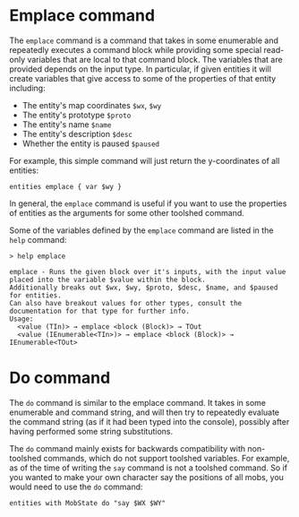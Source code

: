 # Emplace command

The `emplace` command is a command that takes in some enumerable and repeatedly executes a command block while providing some special read-only variables that are local to that command block. The variables that are provided depends on the input type. In particular, if given entities it will create variables that give access to some of the properties of that entity including:
* The entity's map coordinates `$wx`, `$wy`
* The entity's prototype `$proto`
* The entity's name `$name`
* The entity's description `$desc`
* Whether the entity is paused `$paused`

For example, this simple command will just return the y-coordinates of all entities:
```
entities emplace { var $wy } 
```
In general, the `emplace` command is useful if you want to use the properties of entities as the arguments for some other toolshed command.

Some of the variables defined by the `emplace` command are listed in the `help` command:
```
> help emplace

emplace - Runs the given block over it's inputs, with the input value placed into the variable $value within the block.
Additionally breaks out $wx, $wy, $proto, $desc, $name, and $paused for entities.
Can also have breakout values for other types, consult the documentation for that type for further info.
Usage:
  <value (TIn)> → emplace <block (Block)> → TOut
  <value (IEnumerable<TIn>)> → emplace <block (Block)> → IEnumerable<TOut>
```

# Do command

The `do` command is similar to the emplace command. It takes in some enumerable and command string, and will then try to repeatedly evaluate the command string (as if it had been typed into the console), possibly after having performed some string substitutions.

The `do` command mainly exists for backwards compatibility with non-toolshed commands, which do not support toolshed variables. For example, as of the time of writing the `say` command is not a toolshed command. So if you wanted to make your own character say the positions of all mobs, you would need to use the `do` command:
```
entities with MobState do "say $WX $WY"
```